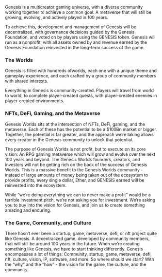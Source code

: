 <p>Genesis is a multicreator gaming universe, with a diverse community working together to achieve a common goal: A metaverse that will still be growing, evolving, and actively played in 100 years.</p>
<p>To achieve this, development and management of Genesis will be decentralized, with governance decisions guided by the Genesis Foundation, and voted on by players using the GENESIS token. Genesis will run as a nonprofit, with all assets owned by and revenue earned by the Genesis Foundation reinvested in the long-term success of the game.</p>

<h3>The Worlds</h3>
<p>Genesis is filled with hundreds ofworlds, each one with a unique theme and gameplay experience, and each crafted by a group of community members with shared interests.</p>
<p>Everything in Genesis is community-created. Players will travel from world to world, to complete player-created quests, with player-created enemies in player-created environments.</p>

<h3>NFTs, DeFi, Gaming, and the Metaverse</h3>
<p>Genesis Worlds sits at the intersection of NFTs, DeFi, gaming, and the metaverse. Each of these has the potential to be a $100Bn market or bigger. Together, the potential is far greater, and the approach we’re taking allows every creator in the Genesis community to unlock that potential. </p>
<p>The purpose of Genesis Worlds is not profit, but to execute on its core vision: An RPG gaming metaverse which will grow and evolve over the next 100 years and beyond. The Genesis Worlds founders, creators, and investors will not be getting rich on the back of the success of Genesis Worlds. This is a massive benefit to the Genesis Worlds community - instead of large amounts of money being taken out of the ecosystem to provide profits, every single dollar, Ether, and GENESIS earned will be reinvested into the ecosystem.</p>
<p>While “we’re doing everything we can to never make a profit” would be a terrible investment pitch, we’re not asking you for investment. We’re asking you to buy into the vision for Genesis, and join us to create something amazing and enduring. </p>

<h3>The Game, Community, and Culture</h3>
<p>There hasn’t ever been a startup, game, metaverse, defi, or nft project quite like Genesis. A decentralized game, developed by community members, that will still be around 100 years in the future. When we’re creating something like Genesis, we have to start thinking differently. Genesis encompasses a lot of things: Community, startup, game, metaverse, defi, nft, culture, vision, IP, software, and more. So where should we start? With the “why” and the “how” - the vision for the game, the culture, and the community.</p>

